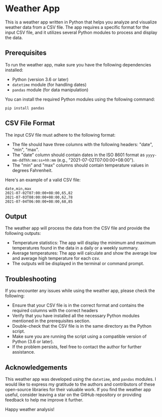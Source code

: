 # Weather App
This is a weather app written in Python that helps you analyze and visualize weather data from a CSV file. The app requires a specific format for the input CSV file, and it utilizes several Python modules to process and display the data.
## Prerequisites
To run the weather app, make sure you have the following dependencies installed:
- Python (version 3.6 or later)
- `datetime` module (for handling dates)
- `pandas` module (for data manipulation)

You can install the required Python modules using the following command:
```shell
pip install pandas
```

## CSV File Format
The input CSV file must adhere to the following format:
- The file should have three columns with the following headers: "date", "min", "max".
- The "date" column should contain dates in the ISO 8601 format as `yyyy-mm-ddThh:mm:ss+hh:mm` (e.g., "2021-07-02T07:00:00+08:00").
- The "min" and "max" columns should contain temperature values in degrees Fahrenheit.

Here's an example of a valid CSV file:
```
date,min,max
2021-07-02T07:00:00+08:00,65,82
2021-07-03T08:00:00+08:00,62,78
2021-07-04T06:00:00+08:00,68,85
```

## Output
The weather app will process the data from the CSV file and provide the following outputs:

- Temperature statistics: The app will display the minimum and maximum temperatures found in the data in a daily or a weekly summary.
- Average temperatures: The app will calculate and show the average low and average high temperature for each csv.
- The outputs will be displayed in the terminal or command prompt.

## Troubleshooting
If you encounter any issues while using the weather app, please check the following:

- Ensure that your CSV file is in the correct format and contains the required columns with the correct headers
- Verify that you have installed all the necessary Python modules mentioned in the prerequisites section.
- Double-check that the CSV file is in the same directory as the Python script.
- Make sure you are running the script using a compatible version of Python (3.6 or later).
- If the problem persists, feel free to contact the author for further assistance.
## Acknowledgements
This weather app was developed using the `datetime`, and `pandas` modules. I would like to express my gratitude to the authors and contributors of these open-source libraries for their valuable work.
If you find the weather app useful, consider leaving a star on the GitHub repository or providing feedback to help me improve it further.

Happy weather analysis!